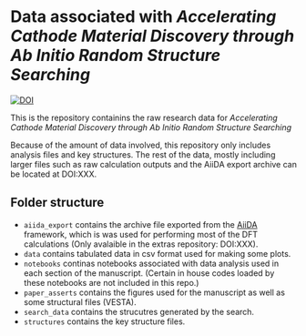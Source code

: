 # Data associated with *Accelerating Cathode Material Discovery through Ab Initio Random Structure Searching*

[![DOI](https://zenodo.org/badge/417268042.svg)](https://zenodo.org/badge/latestdoi/417268042)

This is the repository containins the raw research data for *Accelerating Cathode Material Discovery through Ab Initio Random Structure Searching*

Because of the amount of data involved, this repository only includes analysis files and key structures. 
The rest of the data, mostly including larger files such as raw calculation outputs and the AiiDA export archive can be located at DOI:XXX.

## Folder structure

- `aiida_export` contains the archive file exported from the [AiiDA](https://www.aiida.net) framework, which is was used for performing most of the DFT calculations (Only avalaible in the extras repository: DOI:XXX).  
- `data` contains tabulated data in csv format used for making some plots.
- `notebooks` continas notebooks associated with data analysis used in each section of the manuscript. (Certain in house codes loaded by these notebooks are not included in this repo.)
- `paper_asserts` contains the figures used for the manuscript as well as some structural files (VESTA).
- `search_data` contains the strucutres generated by the search.
- `structures` contains the key structure files.
